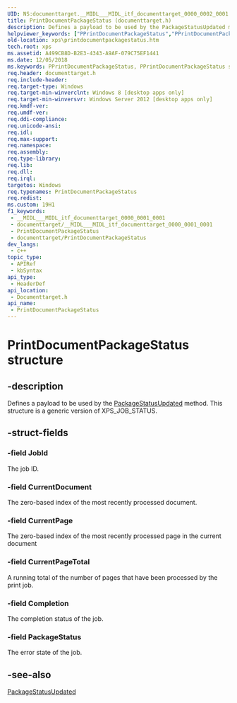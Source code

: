 ```yaml
---
UID: NS:documenttarget.__MIDL___MIDL_itf_documenttarget_0000_0002_0001
title: PrintDocumentPackageStatus (documenttarget.h)
description: Defines a payload to be used by the PackageStatusUpdated method. This structure is a generic version of XPS_JOB_STATUS.
helpviewer_keywords: ["PPrintDocumentPackageStatus","PPrintDocumentPackageStatus structure pointer [XPS Documents and Packaging]","PrintDocumentPackageStatus","PrintDocumentPackageStatus structure [XPS Documents and Packaging]","documenttarget/PPrintDocumentPackageStatus","documenttarget/PrintDocumentPackageStatus","xps.printdocumentpackagestatus"]
old-location: xps\printdocumentpackagestatus.htm
tech.root: xps
ms.assetid: A499CB8D-B2E3-4343-A9AF-079C75EF1441
ms.date: 12/05/2018
ms.keywords: PPrintDocumentPackageStatus, PPrintDocumentPackageStatus structure pointer [XPS Documents and Packaging], PrintDocumentPackageStatus, PrintDocumentPackageStatus structure [XPS Documents and Packaging], documenttarget/PPrintDocumentPackageStatus, documenttarget/PrintDocumentPackageStatus, xps.printdocumentpackagestatus
req.header: documenttarget.h
req.include-header: 
req.target-type: Windows
req.target-min-winverclnt: Windows 8 [desktop apps only]
req.target-min-winversvr: Windows Server 2012 [desktop apps only]
req.kmdf-ver: 
req.umdf-ver: 
req.ddi-compliance: 
req.unicode-ansi: 
req.idl: 
req.max-support: 
req.namespace: 
req.assembly: 
req.type-library: 
req.lib: 
req.dll: 
req.irql: 
targetos: Windows
req.typenames: PrintDocumentPackageStatus
req.redist: 
ms.custom: 19H1
f1_keywords:
 - __MIDL___MIDL_itf_documenttarget_0000_0001_0001
 - documenttarget/__MIDL___MIDL_itf_documenttarget_0000_0001_0001
 - PrintDocumentPackageStatus
 - documenttarget/PrintDocumentPackageStatus
dev_langs:
 - c++
topic_type:
 - APIRef
 - kbSyntax
api_type:
 - HeaderDef
api_location:
 - Documenttarget.h
api_name:
 - PrintDocumentPackageStatus
---
```


# PrintDocumentPackageStatus structure

## -description

Defines a payload to be used by the <a href="/windows/desktop/api/documenttarget/nf-documenttarget-iprintdocumentpackagestatusevent-packagestatusupdated">PackageStatusUpdated</a> method. This structure is a generic version of XPS_JOB_STATUS.

## -struct-fields

### -field JobId

The job ID.

### -field CurrentDocument

The zero-based index of the most recently processed document.

### -field CurrentPage

The zero-based index of the most recently processed page in the current document

### -field CurrentPageTotal

A running total of the number of pages that have been processed by the print job.

### -field Completion

The completion status of the job.

### -field PackageStatus

The error state of the job.

## -see-also

<a href="/windows/desktop/api/documenttarget/nf-documenttarget-iprintdocumentpackagestatusevent-packagestatusupdated">PackageStatusUpdated</a>